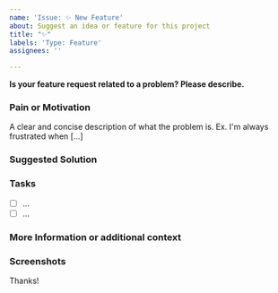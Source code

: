 ```yaml
---
name: 'Issue: ✨ New Feature'
about: Suggest an idea or feature for this project
title: "✨"
labels: 'Type: Feature'
assignees: ''

---
```


<!-- These comments automatically delete -->
**Is your feature request related to a problem? Please describe.**
### Pain or Motivation
<!-- Explain the pain you are experiencing -->
A clear and concise description of what the problem is. Ex. I'm always frustrated when [...]

### Suggested Solution
<!-- Describe the solution you'd like -->

### Tasks
<!--Add GitHub tasks-->
- [ ] ...
- [ ] ...

### More Information or additional context
<!-- Add any other context here. -->

### Screenshots
<!-- If applicable, add screenshots to help explain your problem. -->

Thanks!
